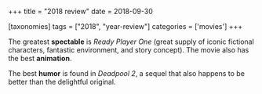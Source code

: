 +++
title = "2018 review"
date = 2018-09-30

[taxonomies]
tags = ["2018", "year-review"]
categories = ['movies']
+++

The greatest **spectable** is *Ready Player One* (great supply of
iconic fictional characters, fantastic environment, and story concept).
The movie also has the best **animation**.

The best **humor** is found in *Deadpool 2*,
a sequel that also happens to be better than the delightful original.
